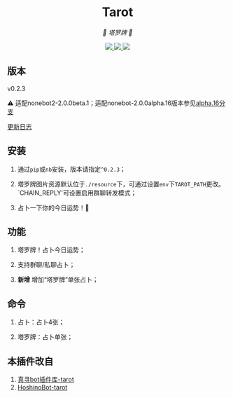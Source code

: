 <div align="center">

# Tarot

<!-- prettier-ignore-start -->
<!-- markdownlint-disable-next-line MD036 -->
_🔮 塔罗牌 🔮_
<!-- prettier-ignore-end -->

</div>

<p align="center">
  
  <a href="https://github.com/KafCoppelia/nonebot_plugin_tarot/blob/main/LICENSE">
    <img src="https://img.shields.io/badge/license-MIT-informational">
  </a>
  
  <a href="https://github.com/nonebot/nonebot2">
    <img src="https://img.shields.io/badge/nonebot2-2.0.0beta.1-green">
  </a>
  
  <a href="">
    <img src="https://img.shields.io/badge/release-v0.2.3-orange">
  </a>
  
</p>

</p>

## 版本

v0.2.3

⚠ 适配nonebot2-2.0.0beta.1；适配nonebot-2.0.0alpha.16版本参见[alpha.16分支](https://github.com/KafCoppelia/nonebot_plugin_tarot/tree/alpha.16)

[更新日志](https://github.com/KafCoppelia/nonebot_plugin_tarot/releases/tag/v0.2.3)

## 安装

1. 通过`pip`或`nb`安装，版本请指定`^0.2.3`；

2. 塔罗牌图片资源默认位于`./resource`下，可通过设置`env`下`TAROT_PATH`更改。`CHAIN_REPLY'可设置启用群聊转发模式；

3. 占卜一下你的今日运势！🥳

## 功能

1. 塔罗牌！占卜今日运势；

2. 支持群聊/私聊占卜；

3. **新增** 增加“塔罗牌”单张占卜；

## 命令

1. 占卜：占卜4张；

2. 塔罗牌：占卜单张；

## 本插件改自

1. [真寻bot插件库-tarot](https://github.com/AkashiCoin/nonebot_plugins_zhenxun_bot)
2. [HoshinoBot-tarot](https://github.com/haha114514/tarot_hoshino)
